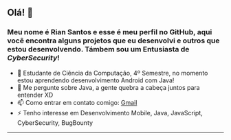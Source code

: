 ## Olá! 👋

### Meu nome é **Rian Santos** e esse é meu perfil no GitHub, aqui você encontra alguns projetos que eu desenvolvi e outros que estou desenvolvendo. Támbem sou um Entusiasta de *CyberSecurity*!



- 🌱 Estudante de Ciência da Computação, 4º Semestre, no momento estou aprendendo desenvolvimento Android com Java!
- 💬 Me pergunte sobre Java, a gente quebra a cabeça juntos para entender XD
- 📫 Como entrar em contato comigo: [Gmail](mailto:riansantosc02@outlook.com)
- ⚡ Tenho interesse em Desenvolvimento Mobile, Java, JavaScript, CyberSecurity, BugBounty
---
